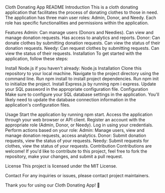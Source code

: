 Cloth Donating App README
Introduction
This is a cloth donating application that facilitates the process of donating clothes to those in need. The application has three main user roles: Admin, Donor, and Needy. Each role has specific functionalities and permissions within the application.

Features
Admin:
Can manage users (Donors and Needies).
Can view and manage donation requests.
Has access to analytics and reports.
Donor:
Can donate clothes by submitting donation requests.
Can view the status of their donation requests.
Needy:
Can request clothes by submitting requests.
Can view the status of their requests.
Installation
To get started with the application, follow these steps:

Install Node.js if you haven't already: Node.js Installation
Clone this repository to your local machine.
Navigate to the project directory using the command line.
Run npm install to install project dependencies.
Run npm init to initialize the project.
Install Express.js by running npm i express.
Update your SQL password in the appropriate configuration file.
Configuration
Make sure to configure your SQL database settings in the application. You'll likely need to update the database connection information in the application's configuration files.

Usage
Start the application by running npm start.
Access the application through your web browser or API client.
Register an account with the appropriate role (Admin, Donor, or Needy).
Log in using your credentials.
Perform actions based on your role:
Admin: Manage users, view and manage donation requests, access analytics.
Donor: Submit donation requests, view the status of your requests.
Needy: Submit requests for clothes, view the status of your requests.
Contribution
Contributions are welcome! If you'd like to contribute to this project, feel free to fork the repository, make your changes, and submit a pull request.

License
This project is licensed under the MIT License.

Contact
For any inquiries or issues, please contact project maintainers.

Thank you for using our Cloth Donating App! 🌟
